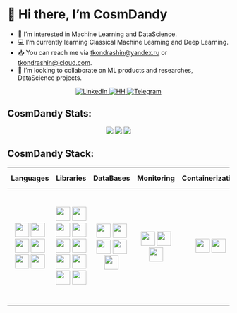 # 👋 Hi there, I’m CosmDandy

- 📖 I’m interested in Machine Learning and DataScience.
- 💻 I’m currently learning Classical Machine Learning and Deep Learning.
- 📥 You can reach me via tkondrashin@yandex.ru or tkondrashin@icloud.com.
- 🤝️ I’m looking to collaborate on ML products and researches, DataScience projects.

<div id="badges" align="center">
  <a href="#">
    <img src="https://img.shields.io/badge/LinkedIn-blue?style=flat&logo=linkedin&logoColor=white" alt="LinkedIn">
  </a>
  <a href="https://habr.com/ru/users/CosmDandy/">
    <img src="https://img.shields.io/badge/Habr-red?style=flat&logo=habr&logoColor=white" alt="HH">
  </a>
  <a href="https://t.me/ViCosmDandy">
    <img src="https://img.shields.io/badge/Telegram-blue?style=flat&logo=telegram&logoColor=white" alt="Telegram">
  </a>
</div>

## CosmDandy Stats:

<div align="center">
    <img src="https://github-readme-stats.vercel.app/api?username=CosmDandy&show_icons=true&theme=graywhite&rank_icon=github&border_color=ABABAB&card_width=800">
    <img src="https://streak-stats.demolab.com?user=CosmDandy&theme=graywhite&card_width=800">
    <img src="https://github-readme-stats.vercel.app/api/top-langs/?username=CosmDandy&layout=compact&theme=graywhite&&border_color=ABABAB&card_width=800">
</div>

## CosmDandy Stack:

|                                                                                                                                                                                                                            Languages                                                                                                                                                                                                                             |                                                                                                                                                                                                                                                                                                                                                                                             Libraries                                                                                                                                                                                                                                                                                                                                                                                             |                                                                                                                                                                                            DataBases                                                                                                                                                                                             |                                                                                                                Monitoring                                                                                                                |                                                                              Сontainerization                                                                              |                                                                 Version Control                                                                  |                                                                          Writing                                                                           |                                                                                                                                                                                                                                                                                                                             Tools                                                                                                                                                                                                                                                                                                                              |
|:----------------------------------------------------------------------------------------------------------------------------------------------------------------------------------------------------------------------------------------------------------------------------------------------------------------------------------------------------------------------------------------------------------------------------------------------------------------:|:-------------------------------------------------------------------------------------------------------------------------------------------------------------------------------------------------------------------------------------------------------------------------------------------------------------------------------------------------------------------------------------------------------------------------------------------------------------------------------------------------------------------------------------------------------------------------------------------------------------------------------------------------------------------------------------------------------------------------------------------------------------------------------------------------:|:------------------------------------------------------------------------------------------------------------------------------------------------------------------------------------------------------------------------------------------------------------------------------------------------------------------------------------------------------------------------------------------------:|:----------------------------------------------------------------------------------------------------------------------------------------------------------------------------------------------------------------------------------------:|:--------------------------------------------------------------------------------------------------------------------------------------------------------------------------:|:------------------------------------------------------------------------------------------------------------------------------------------------:|:----------------------------------------------------------------------------------------------------------------------------------------------------------:|:--------------------------------------------------------------------------------------------------------------------------------------------------------------------------------------------------------------------------------------------------------------------------------------------------------------------------------------------------------------------------------------------------------------------------------------------------------------------------------------------------------------------------------------------------------------------------------------------------------------------------------------------------------------:|
| <img height="32" src="https://unpkg.com/simple-icons@v9/icons/python.svg"> <img height="32" src="https://unpkg.com/simple-icons@v9/icons/jupyter.svg"> <img height="32" src="https://unpkg.com/simple-icons@v9/icons/javascript.svg"> <img height="32" src="https://unpkg.com/simple-icons@v9/icons/html5.svg"> <img height="32" src="https://unpkg.com/simple-icons@v9/icons/css3.svg"> <img height="32" src="https://unpkg.com/simple-icons@v9/icons/php.svg"> | <img height="32" src="https://unpkg.com/simple-icons@v9/icons/pandas.svg">  <img height="32" src="https://unpkg.com/simple-icons@v9/icons/numpy.svg">  <img height="32" src="https://unpkg.com/simple-icons@v9/icons/scipy.svg">  <img height="32" src="https://unpkg.com/simple-icons@v9/icons/pytorch.svg">  <img height="32" src="https://unpkg.com/simple-icons@v9/icons/tensorflow.svg">  <img height="32" src="https://unpkg.com/simple-icons@v9/icons/scikitlearn.svg">  <img height="32" src="https://unpkg.com/simple-icons@v9/icons/plotly.svg">  <img height="32" src="https://unpkg.com/simple-icons@v9/icons/selenium.svg">  <img height="32" src="https://unpkg.com/simple-icons@v9/icons/flask.svg"> <img height="32" src="https://unpkg.com/simple-icons@v9/icons/bootstrap.svg"> | <img height="32" src="https://unpkg.com/simple-icons@v9/icons/postgresql.svg">  <img height="32" src="https://unpkg.com/simple-icons@v9/icons/clickhouse.svg">  <img height="32" src="https://unpkg.com/simple-icons@v9/icons/redis.svg">  <img height="32" src="https://unpkg.com/simple-icons@v9/icons/sqlite.svg">  <img height="32" src="https://unpkg.com/simple-icons@v9/icons/mysql.svg"> | <img height="32" src="https://unpkg.com/simple-icons@v9/icons/grafana.svg">  <img height="32" src="https://unpkg.com/simple-icons@v9/icons/prometheus.svg">  <img height="32" src="https://unpkg.com/simple-icons@v9/icons/graylog.svg"> | <img height="32" src="https://cdn.jsdelivr.net/npm/simple-icons@v9/icons/docker.svg">  <img height="32" src="https://unpkg.com/simple-icons@v9/icons/linuxcontainers.svg"> | <img height="32" src="https://unpkg.com/simple-icons@v9/icons/git.svg">  <img height="32" src="https://unpkg.com/simple-icons@v9/icons/dvc.svg"> | <img height="32" src="https://unpkg.com/simple-icons@v9/icons/obsidian.svg">  <img height="32" src="https://unpkg.com/simple-icons@v9/icons/markdown.svg"> | <img height="32" src="https://unpkg.com/simple-icons@v9/icons/visualstudiocode.svg">  <img height="32" src="https://unpkg.com/simple-icons@v9/icons/pycharm.svg">  <img height="32" src="https://unpkg.com/simple-icons@v9/icons/datagrip.svg">  <img height="32" src="https://unpkg.com/simple-icons@v9/icons/phpstorm.svg">  <img height="32" src="https://unpkg.com/simple-icons@v9/icons/warp.svg"> <img height="32" src="https://unpkg.com/simple-icons@v9/icons/figma.svg"> <img height="32" src="https://unpkg.com/simple-icons@v9/icons/adobephotoshop.svg"> <img height="32" src="https://unpkg.com/simple-icons@v9/icons/adobelightroomclassic.svg"> |
